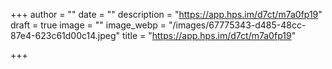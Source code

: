 +++
author = ""
date = ""
description = "https://app.hps.im/d7ct/m7a0fp19"
draft = true
image = ""
image_webp = "/images/67775343-d485-48cc-87e4-623c61d00c14.jpeg"
title = "https://app.hps.im/d7ct/m7a0fp19"

+++
